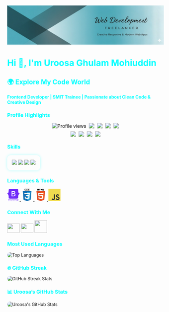 
   ![logo](https://github.com/UROOSAGMD/UROOSAGMD/blob/main/Gemini_Generated_Image_st6o8xst6o8xst6o.png)
   <!-- 🌊 INTRO SECTION -->
  <h1   style="color:#00FFFF;">Hi 👋, I'm Uroosa Ghulam Mohiuddin</h1>
   <h2 style="color:#00FFFF;">🌍 Explore My Code World</h2>
  <h4 style="color:#00FFFF;">Frontend Developer | SMIT Trainee | Passionate about Clean Code & Creative Design</h4>


  <!-- 🌊 BUTTON STATS -->
  <h3   style="color:#00FFFF;"> Profile Highlights</h3>
  <div style="display:flex; flex-wrap:wrap; justify-content:center; gap:8px; margin-top:10px; transform:scale(1.1);">
    <img src="https://komarev.com/ghpvc/?username=uroosagmd&label=Profile%20views&color=00FFFF&style=flat-square" alt="Profile views" />
    <img src="https://img.shields.io/badge/Repositories-36-00FFFF?style=flat-square&logo=github" />
    <img src="https://img.shields.io/badge/Commits-107-00FFFF?style=flat-square&logo=git" />
    <img src="https://img.shields.io/badge/Followers-8-00FFFF?style=flat-square&logo=github" />
    <img src="https://img.shields.io/badge/Experience-7%20Months-00FFFF?style=flat-square" />
  </div>

  <div style="display:flex; flex-wrap:wrap; justify-content:center; gap:8px; margin-top:10px; transform:scale(1.1);">
    <img src="https://img.shields.io/badge/Stars-39-00FFFF?style=flat-square&logo=github" />
    <img src="https://img.shields.io/badge/Issues-unknown-00FFFF?style=flat-square&logo=github" />
    <img src="https://img.shields.io/badge/Pull%20Requests-unknown-00FFFF?style=flat-square&logo=github" />
    <img src="https://img.shields.io/badge/Reviews-unknown-00FFFF?style=flat-square&logo=github" />
  </div>
 

<!-- 🌊 SKILLS SECTION -->
<h3   style="color:#00FFFF;">Skills</h3>

<div  >
  <div style=" padding:15px; border-radius:12px; box-shadow:0 0 10px rgba(0,255,255,0.3); display:inline-block;">
    <img src="https://img.shields.io/badge/HTML-00FFFF?style=for-the-badge&logo=html5&logoColor=black" />
    <img src="https://img.shields.io/badge/CSS-40E0D0?style=for-the-badge&logo=css3&logoColor=black" />
    <img src="https://img.shields.io/badge/Bootstrap-7FFFD4?style=for-the-badge&logo=bootstrap&logoColor=black" />
    <img src="https://img.shields.io/badge/JavaScript-00CED1?style=for-the-badge&logo=javascript&logoColor=black" />
  </div>
</div>

  <!-- 🌊 LANGUAGES & TOOLS -->
  <h3  style="color:#00FFFF;"> Languages & Tools</h3>
  <p  >
    <a href="https://getbootstrap.com" target="_blank"> <img src="https://raw.githubusercontent.com/devicons/devicon/master/icons/bootstrap/bootstrap-plain-wordmark.svg" alt="bootstrap" width="40" height="40"/> </a>
    <a href="https://www.w3schools.com/css/" target="_blank"> <img src="https://raw.githubusercontent.com/devicons/devicon/master/icons/css3/css3-original-wordmark.svg" alt="css3" width="40" height="40"/> </a>
    <a href="https://www.w3.org/html/" target="_blank"> <img src="https://raw.githubusercontent.com/devicons/devicon/master/icons/html5/html5-original-wordmark.svg" alt="html5" width="40" height="40"/> </a>
    <a href="https://developer.mozilla.org/en-US/docs/Web/JavaScript" target="_blank"> <img src="https://raw.githubusercontent.com/devicons/devicon/master/icons/javascript/javascript-original.svg" alt="javascript" width="40" height="40"/> </a>
  </p>


  <!-- 🌊 CONNECT SECTION -->
  <h3   style="color:#00FFFF;"> Connect With Me</h3>
  <p  >
    <a href="https://twitter.com/uroosagmd" target="blank"><img src="https://raw.githubusercontent.com/rahuldkjain/github-profile-readme-generator/master/src/images/icons/Social/twitter.svg" height="30" width="40" /></a>
    <a href="https://linkedin.com/in/uroosa-ghulam-mohiuddin" target="blank"><img src="https://raw.githubusercontent.com/rahuldkjain/github-profile-readme-generator/master/src/images/icons/Social/linked-in-alt.svg" height="30" width="40" /></a>
    <a href="https://app.netlify.com/teams/uroosa-gmd/projects?order_by=desc" target="_blank"><img src="https://raw.githubusercontent.com/simple-icons/simple-icons/develop/icons/netlify.svg" height="40" width="40" /></a>
  </p>

<!-- 🌊 MOST USED LANGUAGES -->
<h3 style="color:#00FFFF;"> Most Used Languages</h3>
  <tr>
    <td style="text-align:center; border-radius:12px; border:2px solid #555555;">
      <img src="https://github-readme-stats.vercel.app/api/top-langs?username=uroosagmd&show_icons=true&locale=en&layout=compact&bg_color=79c0d8&title_color=555555&text_color=000000"
      alt="Top Languages" style="border-radius:10px;" />
    </td>
  </tr>
 

 <!-- 🌊 GITHUB STREAK -->
<h3 style="color:#00FFFF;">🔥 GitHub Streak</h3>
<tr>
  <td style="text-align:center; border-radius:12px; border:2px solid #555555;">
    <img src="https://streak-stats.demolab.com/?user=uroosagmd&background=79c0d8&stroke=555555&ring=555555&fire=555555&currStreakLabel=555555&currStreakNum=000000&sideNums=000000&sideLabels=000000&dates=000000"
    alt="GitHub Streak Stats" style="border-radius:10px;" />
  </td>
</tr>
 

<!-- 🌊 UROOSA'S GITHUB STATS -->
<h3   style="color:#00FFFF;">📊 Uroosa’s GitHub Stats</h3>
 
  <tr>
    <td style="text-align:center; border-radius:12px; border:2px solid #555555;">
      <img src="https://github-readme-stats.vercel.app/api?username=uroosagmd&show_icons=true&bg_color=79c0d8&title_color=555555&text_color=000000&icon_color=555555"
      alt="Uroosa's GitHub Stats" style="border-radius:10px;" />
    </td>
  </tr>
